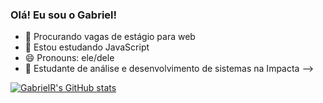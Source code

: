 ### Olá! Eu sou o Gabriel!

- 🔭 Procurando vagas de estágio para web
- 🌱 Estou estudando JavaScript
- 😄 Pronouns: ele/dele
- 📖 Estudante de análise e desenvolvimento de sistemas na Impacta
-->

[![GabrielR's GitHub stats](https://github-readme-stats.vercel.app/api?username=gabrielrevolti&theme=tokyonight)](https://github.com/gabrielrevolti/github-readme-stats)
